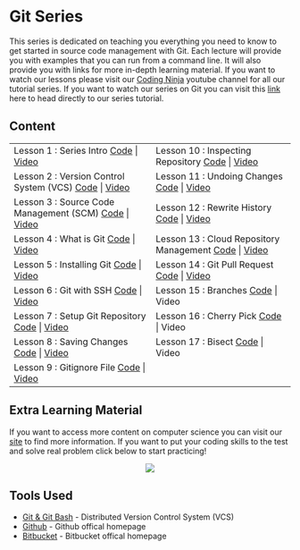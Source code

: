 # Git Series

This series is dedicated on teaching you everything you need to know to get started in source code management with Git. Each lecture will provide you with examples that you can run from a command line. It will also provide you with links for more in-depth learning material. If you want to watch our lessons please visit our [Coding Ninja](http://www.youtube.com/channel/UCGwVjl5fbIp6Z363IgJZl8A) youtube channel for all our tutorial series. If you want to watch our series on Git you can visit this [link](https://www.youtube.com/watch?v=3exUFUqgHfA) here to head directly to our series tutorial.
## Content

<table>
  <tr>
    <td>Lesson 1 : Series Intro <a href="https://github.com/codingninja-dev/git-course-notes/tree/master/Git%20Series/01.%20Series%20Intro">Code</a> | <a href="https://youtu.be/3exUFUqgHfA" target="_blank">Video</a></td>
    <td>Lesson 10 : Inspecting Repository <a href="https://github.com/codingninja-dev/git-course-notes/tree/master/Git%20Series/10.%20Git%20Status%20%26%20Git%20Log%20Commands">Code</a> | <a href="https://youtu.be/vppvHB1j5og" target="_blank">Video</a></td>
  </tr>
  <tr>
    <td>Lesson 2 : Version Control System (VCS) <a href="https://github.com/codingninja-dev/git-course-notes/tree/master/Git%20Series/02.%20Version%20Control%20System%20(VCS)">Code</a> | <a href="https://youtu.be/4Wm4OQr_a4k" target="_blank">Video</a></td>
    <td>Lesson 11 : Undoing Changes <a href="https://github.com/codingninja-dev/git-course-notes/tree/master/Git%20Series/11.%20Git%20Checkout%2C%20Git%20Clean%2C%20Git%20Revert%2C%20Git%20Reset%20%26%20Git%20Remove%20Commands">Code</a> | <a href="https://youtu.be/cqGdRsRPRVE" target="_blank">Video</a></td>
  </tr>
  <tr>
    <td>Lesson 3 : Source Code Management (SCM) <a href="https://github.com/codingninja-dev/git-course-notes/tree/master/Git%20Series/03.%20Source%20Code%20Management%20(SCM)">Code</a> | <a href="https://youtu.be/b4ORLBsSuoo" target="_blank">Video</a></td>
    <td>Lesson 12 : Rewrite History <a href="https://github.com/codingninja-dev/git-course-notes/tree/master/Git%20Series/12.%20Git%20Commit%20Amend%2C%20Git%20Rebase%20%26%20Git%20Reflog%20Commands">Code</a> | <a href="https://youtu.be/43e8NoWc88Q" target="_blank">Video</a></td>
  </tr>
  <tr>
    <td>Lesson 4 : What is Git <a href="https://github.com/codingninja-dev/git-course-notes/tree/master/Git%20Series/04.%20What%20is%20Git">Code</a> | <a href="https://youtu.be/DaUJt07S_sk" target="_blank">Video</a></td>
    <td>Lesson 13 : Cloud Repository Management <a href="https://github.com/codingninja-dev/git-course-notes/tree/master/Git%20Series/13.%20Git%20Remote%2C%20Git%20Fetch%2C%20Git%20Push%20%26%20Git%20Pull%20Commands">Code</a> | <a href="https://youtu.be/0x1WrLduqec" target="_blank">Video</a></td>
  </tr>
  <tr>
    <td>Lesson 5 : Installing Git <a href="https://github.com/codingninja-dev/git-course-notes/tree/master/Git%20Series/05.%20Installing%20Git">Code</a> | <a href="https://youtu.be/SJqi97fsWCM" target="_blank">Video</a></td>
    <td>Lesson 14 : Git Pull Request <a href="https://github.com/codingninja-dev/git-course-notes/tree/master/Git%20Series/14.%20Git%20Pull%20Request">Code</a> | <a href="https://youtu.be/j_uU5Wu8vX0" target="_blank">Video</a></td>
  </tr>
  <tr>
    <td>Lesson 6 : Git with SSH <a href="https://github.com/codingninja-dev/git-course-notes/tree/master/Git%20Series/06.%20Git%20with%20SSH">Code</a> | <a href="https://youtu.be/O5dunPEEnUo" target="_blank">Video</a></td>
    <td>Lesson 15 : Branches <a href="https://github.com/codingninja-dev/git-course-notes/tree/master/Git%20Series/15.%20Branches">Code</a> | Video
  </tr>
  <tr>
    <td>Lesson 7 : Setup Git Repository <a href="https://github.com/codingninja-dev/git-course-notes/tree/master/Git%20Series/07.%20Setup%20Git%20Repository">Code</a> | <a href="https://youtu.be/O5dunPEEnUo" target="_blank">Video</a></td>
    <td>Lesson 16 : Cherry Pick <a href="https://github.com/codingninja-dev/git-course-notes/tree/master/Git%20Series/16.%20Cherry%20Pick">Code</a> | Video
  </tr>
  <tr>
    <td>Lesson 8 : Saving Changes <a href="https://github.com/codingninja-dev/git-course-notes/tree/master/Git%20Series/08.%20Git%20Add%2C%20Git%20Commit%20%26%20Git%20Stash%20Commands">Code</a> | <a href="https://youtu.be/lECtafgxhJw" target="_blank">Video</a></td>
    <td>Lesson 17 : Bisect <a href="https://github.com/codingninja-dev/git-course-notes/tree/master/Git%20Series/17.%20Bisect">Code</a> | Video
  </tr>
  <tr>
    <td>Lesson 9 : Gitignore File <a href="https://github.com/codingninja-dev/git-course-notes/tree/master/Git%20Series/09.%20Gitignore%20File">Code</a> | <a href="https://youtu.be/KZlsYk9xtOs" target="_blank">Video</a></td>
  </tr>
</table>

## Extra Learning Material

If you want to access more content on computer science you can visit our [site](https://www.liinks.co/codingninja) to find more information. If you want to put your coding skills to the test and solve real problem click below to start practicing!

<p align = "center">
<a href="https://edabit.com?ref=nelsonlee1" target="_BLANK" rel="nofollow"><img src="https://static.tapfiliate.com/5fcf4fb8f2a93129988852.png?a=86250-326e8e&s=1322662-cbeeac" border="0"></a>
</p>

## Tools Used

* [Git & Git Bash](https://git-scm.com/downloads) - Distributed Version Control System (VCS)
* [Github](https://github.com/) - Github offical homepage
* [Bitbucket](https://bitbucket.org/) - Bitbucket offical homepage

